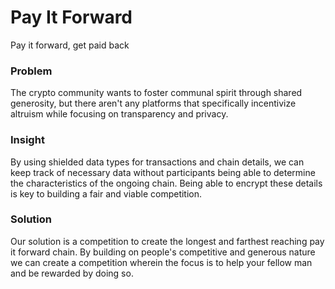 # Pay It Forward
<summary>Pay it forward, get paid back</summary>

### Problem
The crypto community wants to foster communal spirit through shared generosity, but there aren't any platforms that specifically incentivize altruism while focusing on transparency and privacy.

### Insight
By using shielded data types for transactions and chain details, we can keep track of necessary data without participants being able to determine the characteristics of the ongoing chain. Being able to encrypt these details is key to building a fair and viable competition.

### Solution
Our solution is a competition to create the longest and farthest reaching pay it forward chain. By building on people's competitive and generous nature we can create a competition wherein the focus is to help your fellow man and be rewarded by doing so.